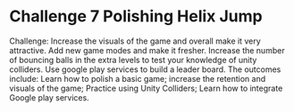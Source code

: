 # Challenge 7 Polishing Helix Jump
 Challenge:  Increase the visuals of the game and overall make it very attractive. Add new game modes and make it fresher. Increase the number of bouncing balls in the extra levels to test your knowledge of unity colliders.  Use google play services to build a leader board. The outcomes include:  Learn how to polish a basic game; increase the retention and visuals of the game; Practice using Unity Colliders; Learn how to integrate Google play services.
